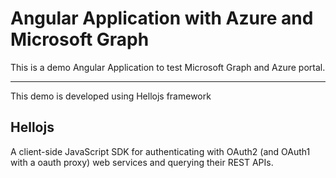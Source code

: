 # Angular Application with Azure and Microsoft Graph

This is a demo Angular Application to test Microsoft Graph and Azure portal.


----------------------------------------------------------------------------

This demo is developed using Hellojs framework

## Hellojs

A client-side JavaScript SDK for authenticating with OAuth2 (and OAuth1 with a oauth proxy) web services and querying their REST APIs.


